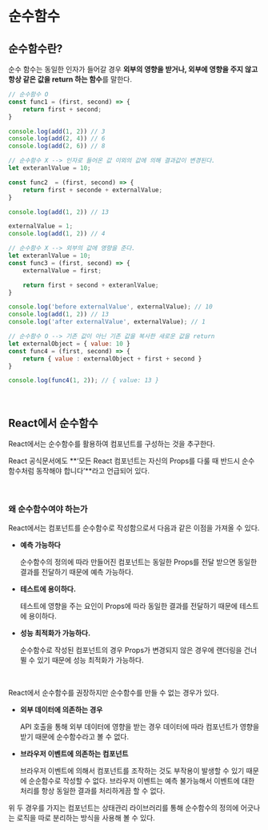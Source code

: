 # 순수함수

## 순수함수란?

순수 함수는 동일한 인자가 들어갈 경우 **외부의 영향을 받거나, 외부에 영향을 주지 않고 항상 같은 값을 return 하는 함수**를 말한다.

```jsx
// 순수함수 O
const func1 = (first, second) => {
	return first + second;
}

console.log(add(1, 2)) // 3
console.log(add(2, 4)) // 6
console.log(add(2, 6)) // 8

// 순수함수 X --> 인자로 들어온 값 이외의 값에 의해 결과값이 변경된다.
let exteranlValue = 10;

const func2  = (first, second) => {
	return first + seconde + externalValue;
}

console.log(add(1, 2)) // 13

externalValue = 1;
console.log(add(1, 2)) // 4

// 순수함수 X --> 외부의 값에 영향을 준다.
let exteranlValue = 10;
const func3 = (first, second) => {
	externalValue = first;

	return first + second + exteranlValue;
}

console.log('before externalValue', externalValue); // 10
console.log(add(1, 2)) // 13
console.log('after externalValue', externalValue); // 1

// 순수함수 O --> 기존 값이 아닌 기존 값을 복사한 새로운 값을 return
let externalObject = { value: 10 }
const func4 = (first, second) => {
	return { value : externalObject + first + second }
}

console.log(func4(1, 2)); // { value: 13 }
```

<br />

## React에서 순수함수

React에서는 순수함수를 활용하여 컴포넌트를 구성하는 것을 추구한다.

React 공식문서에도 **‘모든 React 컴포넌트는 자신의 Props를 다룰 때 반드시 순수 함수처럼 동작해야 합니다’**라고 언급되어 있다.

<br />

### 왜 순수함수여야 하는가

React에서는 컴포넌트를 순수함수로 작성함으로서 다음과 같은 이점을 가져올 수 있다.

- **예측 가능하다**
    
    순수함수의 정의에 따라 만들어진 컴포넌트는 동일한 Props를 전달 받으면 동일한 결과를 전달하기 때문에 예측 가능하다.
    
- **테스트에 용이하다.**
    
    테스트에 영향을 주는 요인이 Props에 따라 동일한 결과를 전달하기 때문에 테스트에 용이하다.
    
- **성능 최적화가 가능하다.**
    
    순수함수로 작성된 컴포넌트의 경우 Props가 변경되지 않은 경우에 랜더링을 건너뛸 수 있기 때문에 성능 최적화가 가능하다.
  
<br />  

React에서 순수함수를 권장하지만 순수함수를 만들 수 없는 경우가 있다.

- **외부 데이터에 의존하는 경우**
    
    API 호출을 통해 외부 데이터에 영향을 받는 경우 데이터에 따라 컴포넌트가 영향을 받기 때문에 순수함수라고 볼 수 없다.
    
- **브라우저 이벤트에 의존하는 컴포넌트**
    
    브라우저 이벤트에 의해서 컴포넌트를 조작하는 것도 부작용이 발생할 수 있기 때문에 순순함수로 작성할 수 없다. 브라우저 이벤트는 예측 불가능해서 이벤트에 대한 처리를 항상 동일한 결과를 처리하게끔 할 수 없다.
    

위 두 경우를 가지는 컴포넌트는 상태관리 라이브러리를 통해 순수함수의 정의에 어긋나는 로직을 따로 분리하는 방식을 사용해 볼 수 있다.
